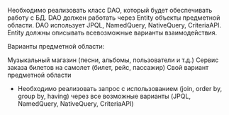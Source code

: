 Необходимо реализовать класс DAO, который будет обеспечивать работу c БД. DAO должен работать через Entity объекты
предметной области. DAO использует JPQL, NamedQuery, NativeQuery, CriteriaAPI. Entity должны описывать всевозможные
варианты взаимодействия.

Варианты предметной области:

Музыкальный магазин (песни, альбомы, пользователи и т.д.)
Сервис заказа билетов на самолет (билет, рейс, пассажир)
Свой вариант предметной области

* Необходимо реализовать запрос с использованием (join, order by, group by, having) через все возможные варианты (JPQL,
  NamedQuery, NativeQuery, CriteriaAPI)